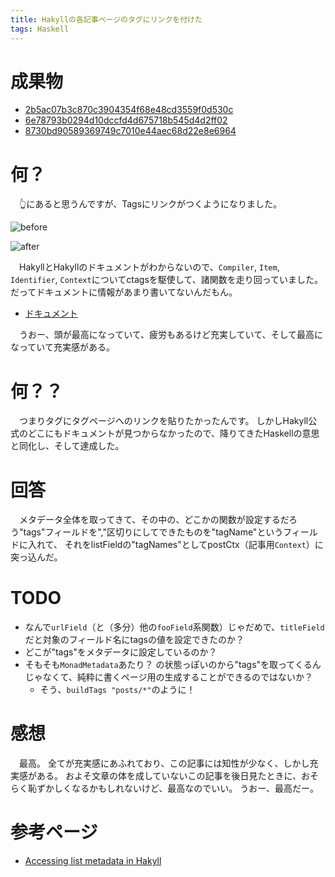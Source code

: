 ```yaml
---
title: Hakyllの各記事ページのタグにリンクを付けた
tags: Haskell
---
```

# 成果物
- [2b5ac07b3c870c3904354f68e48cd3559f0d530c](https://github.com/aiya000/aiya000.github.io/commit/2b5ac07b3c870c3904354f68e48cd3559f0d530c)
- [6e78793b0294d10dccfd4d675718b545d4d2ff02](https://github.com/aiya000/aiya000.github.io/commit/6e78793b0294d10dccfd4d675718b545d4d2ff02)
- [8730bd90589369749c7010e44aec68d22e8e6964](https://github.com/aiya000/aiya000.github.io/commit/8730bd90589369749c7010e44aec68d22e8e6964)


# 何？
　👆にあると思うんですが、Tagsにリンクがつくようになりました。

![before](/2017-06-08-hakyll-taglinks/before.png)

![after](/2017-06-08-hakyll-taglinks/after.png)

　HakyllとHakyllのドキュメントがわからないので、`Compiler`, `Item`, `Identifier`, `Context`についてctagsを駆使して、諸関数を走り回っていました。
だってドキュメントに情報があまり書いてないんだもん。

- [ドキュメント](https://www.stackage.org/haddock/lts-8.11/hakyll-4.9.5.1/Hakyll-Core-Identifier.html)

　うおー、頭が最高になっていて、疲労もあるけど充実していて、そして最高になっていて充実感がある。


# 何？？
　つまりタグにタグページへのリンクを貼りたかったんです。
しかしHakyll公式のどこにもドキュメントが見つからなかったので、降りてきたHaskellの意思と同化し、そして達成した。


# 回答
　メタデータ全体を取ってきて、その中の、どこかの関数が設定するだろう"tags"フィールドを","区切りにしてできたものを"tagName"というフィールドに入れて、
それをlistFieldの"tagNames"としてpostCtx（記事用`Context`）に突っ込んだ。


# TODO
- なんで`urlField`（と（多分）他の`fooField`系関数）じゃだめで、`titleField`だと対象のフィールド名にtagsの値を設定できたのか？
- どこが"tags"をメタデータに設定しているのか？
- そもそも`MonadMetadata`あたり？ の状態っぽいのから"tags"を取ってくるんじゃなくて、純粋に書くページ用の生成することができるのではないか？
     - そう、`buildTags "posts/*"`のように！


# 感想
　最高。
全てが充実感にあふれており、この記事には知性が少なく、しかし充実感がある。
およそ文章の体を成していないこの記事を後日見たときに、おそらく恥ずかしくなるかもしれないけど、最高なのでいい。
うおー、最高だー。


# 参考ページ

- [Accessing list metadata in Hakyll](http://mattwetmore.me/posts/hakyll-list-metadata.html)
